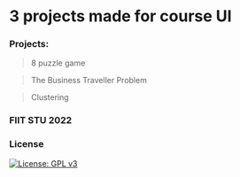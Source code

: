 # 3 projects made for course UI

### Projects:

> 8 puzzle game

> The Business Traveller Problem

> Clustering

### FIIT STU 2022

### License

[![License: GPL v3](https://img.shields.io/badge/License-GPLv3-blue.svg)](https://github.com/Real-4339/Artur/blob/main/LICENSE)

